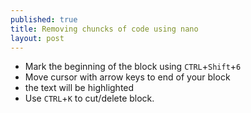 ```yaml
---
published: true
title: Removing chuncks of code using nano
layout: post
---
```


- Mark the beginning of the block using `CTRL`+`Shift`+`6` 
- Move cursor with arrow keys to end of your block 
- the text will be highlighted
- Use `CTRL`+`K` to cut/delete block.
